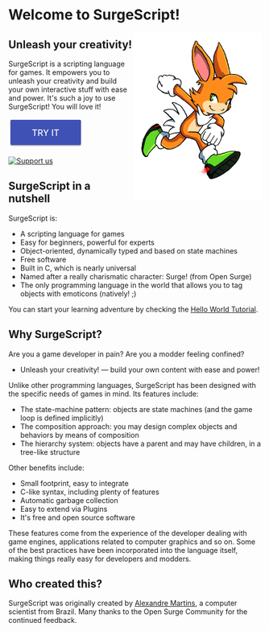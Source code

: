 Welcome to SurgeScript!
=======================

<img src="img/surge.png" alt="Surge" align="right" width="256">

Unleash your creativity!
------------------------

SurgeScript is a scripting language for games. It empowers you to unleash your creativity and build your own interactive stuff with ease and power. It's such a joy to use SurgeScript! You will love it!

[![Download](img/download.png)](download)

[![Support us](https://www.paypalobjects.com/en_US/i/btn/btn_donateCC_LG.gif)](https://www.paypal.com/cgi-bin/webscr?cmd=_s-xclick&hosted_button_id=3WAZYYTB22KFG)

SurgeScript in a nutshell
-------------------------

SurgeScript is:

* A scripting language for games
* Easy for beginners, powerful for experts
* Object-oriented, dynamically typed and based on state machines
* Free software
* Built in C, which is nearly universal
* Named after a really charismatic character: Surge! (from Open Surge)
* The only programming language in the world that allows you to tag objects with emoticons (natively! ;)

You can start your learning adventure by checking the [Hello World Tutorial](tutorials/hello.md).

Why SurgeScript?
----------------

Are you a game developer in pain? Are you a modder feeling confined?

- Unleash your creativity! — build your own content with ease and power!

Unlike other programming languages, SurgeScript has been designed with the specific needs of games in mind. Its features include:

- The state-machine pattern: objects are state machines (and the game loop is defined implicitly)
- The composition approach: you may design complex objects and behaviors by means of composition
- The hierarchy system: objects have a parent and may have children, in a tree-like structure

Other benefits include:

- Small footprint, easy to integrate
- C-like syntax, including plenty of features
- Automatic garbage collection
- Easy to extend via Plugins
- It's free and open source software

These features come from the experience of the developer dealing with game engines, applications related to computer graphics and so on. Some of the best practices have been incorporated into the language itself, making things really easy for developers and modders.

Who created this?
-----------------
SurgeScript was originally created by [Alexandre Martins](https://github.com/alemart), a computer scientist from Brazil. Many thanks to the Open Surge Community for the continued feedback.
